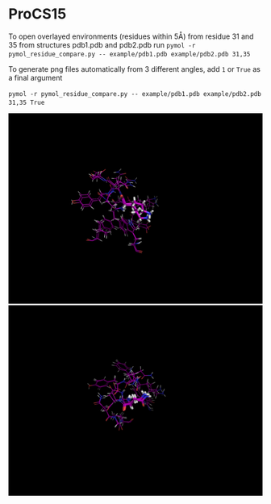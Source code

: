 # ProCS15
To open overlayed environments (residues within 5Å) from residue 31 and 35 from structures pdb1.pdb and pdb2.pdb run
`pymol -r pymol_residue_compare.py -- example/pdb1.pdb example/pdb2.pdb 31,35`

To generate png files automatically from 3 different angles, add `1` or `True` as a final argument

`pymol -r pymol_residue_compare.py -- example/pdb1.pdb example/pdb2.pdb 31,35 True`

![](https://github.com/larsbratholm/pymol_residue_compare/blob/master/example/31_0.png)
![](https://github.com/larsbratholm/pymol_residue_compare/blob/master/example/35_1.png)


